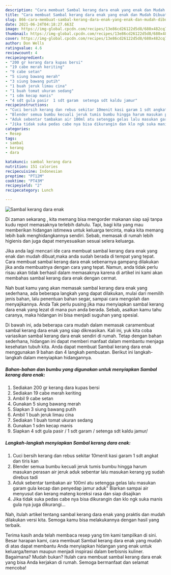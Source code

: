 ```yaml
---
description: "Cara membuat Sambal kerang dara enak yang enak dan Mudah Dibuat"
title: "Cara membuat Sambal kerang dara enak yang enak dan Mudah Dibuat"
slug: 866-cara-membuat-sambal-kerang-dara-enak-yang-enak-dan-mudah-dibuat
date: 2021-06-24T04:18:27.663Z
image: https://img-global.cpcdn.com/recipes/13e86cd26122d5d8/680x482cq70/sambal-kerang-dara-enak-foto-resep-utama.jpg
thumbnail: https://img-global.cpcdn.com/recipes/13e86cd26122d5d8/680x482cq70/sambal-kerang-dara-enak-foto-resep-utama.jpg
cover: https://img-global.cpcdn.com/recipes/13e86cd26122d5d8/680x482cq70/sambal-kerang-dara-enak-foto-resep-utama.jpg
author: Don Wells
ratingvalue: 4.6
reviewcount: 4
recipeingredient:
- "200 gr kerang dara kupas bersi"
- "19 cabe merah keriting"
- "9 cabe setan"
- "5 siung bawang merah"
- "3 siung bawang putih"
- "1 buah jeruk limau cina"
- "1 buah tomat ukuran sedang"
- "1 sdm kecap manis"
- "4 sdt gula pasir  1 sdt garam  setenga sdt kaldu jamur"
recipeinstructions:
- "Cuci bersih kerang dan rebus sekitar 10menit kasi garam 1 sdt angkat dan tiris kan"
- "Blender semua bumbu kecuali jeruk tumis bumbu hingga harum masukan perasan air jeruk aduk sebentar lalu masukan kerang yg sudah direbus tadi"
- "Aduk sebentar tambakan air 100ml atu setengga gelas lalu masukan garam gula kecap dan penyedap jamur aduk&#34; Biarkan sampai air menyusut dan kerang mateng koreksi rasa dan siap disajikan"
- "Jika tidak suka pedas cabe nya bisa dikurangin dan klo ngk suka manis gula nya juga dikurangi..."
categories:
- Resep
tags:
- sambal
- kerang
- dara

katakunci: sambal kerang dara 
nutrition: 151 calories
recipecuisine: Indonesian
preptime: "PT12M"
cooktime: "PT43M"
recipeyield: "2"
recipecategory: Lunch

---
```



![Sambal kerang dara enak](https://img-global.cpcdn.com/recipes/13e86cd26122d5d8/680x482cq70/sambal-kerang-dara-enak-foto-resep-utama.jpg)

Di zaman  sekarang , kita memang bisa mengorder makanan siap saji tanpa kudu repot memasaknya terlebih dahulu. Tapi, bagi kita yang mau memberikan hidangan istimewa untuk keluarga tercinta, maka kita memang lebih baik menghidangkannya sendiri. Sebab, memasak di rumah lebih higienis dan juga dapat menyesuaikan sesuai selera keluarga.

Jika anda lagi mencari ide cara membuat sambal kerang dara enak yang enak dan mudah dibuat,maka anda sudah berada di tempat yang tepat. Cara membuat sambal kerang dara enak  sebenarnya gampang dilakukan jika anda membuatnya dengan cara yang tepat. Namun, anda tidak perlu risau akan tidak berhasil dalam memasaknya 
karena di artikel ini kami akan membahas sambal kerang dara enak dengan cermat.  



Nah buat kamu yang akan memasak sambal kerang dara enak yang sederhana, ada beberapa langkah yang dapat dilakukan, mulai dari memilih jenis bahan, lalu penentuan bahan segar, sampai cara mengolah dan menyajikannya. Anda Tak perlu pusing jika mau menyiapkan sambal kerang dara enak yang lezat di mana pun anda berada. Sebab, asalkan kamu  tahu caranya, maka hidangan ini bisa menjadi suguhan yang spesial.

Di bawah ini, ada beberapa cara mudah dalam memasak caramembuat sambal kerang dara enak yang siap dikreasikan. Kali ini, yuk kita coba variasikan sambal kerang dara enak sendiri di rumah. Tetap dengan bahan sederhana, hidangan ini dapat memberi manfaat dalam membantu menjaga kesehatan tubuh kita. Anda dapat membuat Sambal kerang dara enak menggunakan 9 bahan dan 4 langkah pembuatan. Berikut ini langkah-langkah dalam menyiapkan hidangannya.

<!--inarticleads1-->

##### Bahan-bahan dan bumbu yang digunakan untuk menyiapkan Sambal kerang dara enak:

1. Sediakan 200 gr kerang dara kupas bersi
1. Sediakan 19 cabe merah keriting
1. Ambil 9 cabe setan
1. Gunakan 5 siung bawang merah
1. Siapkan 3 siung bawang putih
1. Ambil 1 buah jeruk limau cina
1. Sediakan 1 buah tomat ukuran sedang
1. Gunakan 1 sdm kecap manis
1. Siapkan 4 sdt gula pasir / 1 sdt garam / setenga sdt kaldu jamur/




<!--inarticleads2-->

##### Langkah-langkah menyiapkan Sambal kerang dara enak:

1. Cuci bersih kerang dan rebus sekitar 10menit kasi garam 1 sdt angkat dan tiris kan
1. Blender semua bumbu kecuali jeruk tumis bumbu hingga harum masukan perasan air jeruk aduk sebentar lalu masukan kerang yg sudah direbus tadi
1. Aduk sebentar tambakan air 100ml atu setengga gelas lalu masukan garam gula kecap dan penyedap jamur aduk&#34; Biarkan sampai air menyusut dan kerang mateng koreksi rasa dan siap disajikan
1. Jika tidak suka pedas cabe nya bisa dikurangin dan klo ngk suka manis gula nya juga dikurangi...




Nah, itulah artikel tentang  sambal kerang dara enak  yang praktis dan mudah dilakukan versi kita. Semoga kamu bisa melakukannya dengan hasil yang terbaik. 

Terima kasih anda telah membaca resep yang tim kami tampilkan di sini. Besar harapan kami, cara membuat  Sambal kerang dara enak yang mudah di atas dapat membantu Anda menyiapkan hidangan yang enak untuk keluarga/teman maupun menjadi inspirasi dalam berbisnis kuliner. Bagaimana? Mudah bukan? Itulah cara membuat sambal kerang dara enak yang bisa Anda kerjakan di rumah. Semoga bermanfaat dan selamat mencoba!

